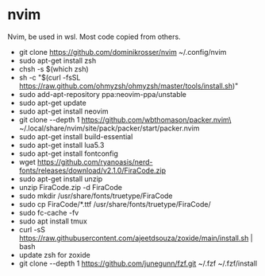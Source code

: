 # nvim
Nvim, be used in wsl. Most code copied from others.
- git clone https://github.com/dominikrosser/nvim ~/.config/nvim
- sudo apt-get install zsh
- chsh -s $(which zsh)
- sh -c "$(curl -fsSL https://raw.github.com/ohmyzsh/ohmyzsh/master/tools/install.sh)"
- sudo add-apt-repository ppa:neovim-ppa/unstable
- sudo apt-get update
- sudo apt-get install neovim
- git clone --depth 1 https://github.com/wbthomason/packer.nvim\
 ~/.local/share/nvim/site/pack/packer/start/packer.nvim
 - sudo apt-get install build-essential
 - sudo apt-get install lua5.3
- sudo apt-get install fontconfig
- wget https://github.com/ryanoasis/nerd-fonts/releases/download/v2.1.0/FiraCode.zip
- sudo apt-get install unzip
- unzip FiraCode.zip -d FiraCode
- sudo mkdir /usr/share/fonts/truetype/FiraCode
- sudo cp FiraCode/*.ttf /usr/share/fonts/truetype/FiraCode/
- sudo fc-cache -fv
- sudo apt install tmux
- curl -sS https://raw.githubusercontent.com/ajeetdsouza/zoxide/main/install.sh | bash
- update zsh for zoxide
- git clone --depth 1 https://github.com/junegunn/fzf.git ~/.fzf
~/.fzf/install
